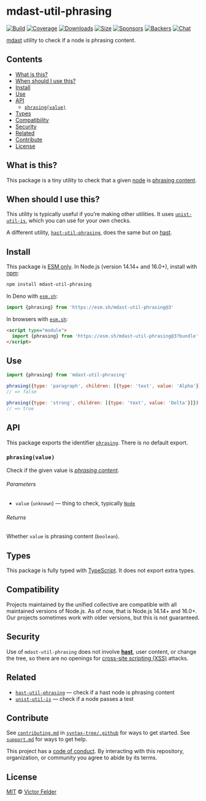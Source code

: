 # mdast-util-phrasing

[![Build][build-badge]][build]
[![Coverage][coverage-badge]][coverage]
[![Downloads][downloads-badge]][downloads]
[![Size][size-badge]][size]
[![Sponsors][sponsors-badge]][collective]
[![Backers][backers-badge]][collective]
[![Chat][chat-badge]][chat]

[mdast][] utility to check if a node is phrasing content.

## Contents

*   [What is this?](#what-is-this)
*   [When should I use this?](#when-should-i-use-this)
*   [Install](#install)
*   [Use](#use)
*   [API](#api)
    *   [`phrasing(value)`](#phrasingvalue)
*   [Types](#types)
*   [Compatibility](#compatibility)
*   [Security](#security)
*   [Related](#related)
*   [Contribute](#contribute)
*   [License](#license)

## What is this?

This package is a tiny utility to check that a given [node][] is [phrasing
content][phrasing].

## When should I use this?

This utility is typically useful if you’re making other utilities.
It uses [`unist-util-is`][unist-util-is], which you can use for your own checks.

A different utility, [`hast-util-phrasing`][hast-util-phrasing], does the same
but on [hast][].

## Install

This package is [ESM only][esm].
In Node.js (version 14.14+ and 16.0+), install with [npm][]:

```sh
npm install mdast-util-phrasing
```

In Deno with [`esm.sh`][esmsh]:

```js
import {phrasing} from 'https://esm.sh/mdast-util-phrasing@3'
```

In browsers with [`esm.sh`][esmsh]:

```html
<script type="module">
  import {phrasing} from 'https://esm.sh/mdast-util-phrasing@3?bundle'
</script>
```

## Use

```js
import {phrasing} from 'mdast-util-phrasing'

phrasing({type: 'paragraph', children: [{type: 'text', value: 'Alpha'}]})
// => false

phrasing({type: 'strong', children: [{type: 'text', value: 'Delta'}]})
// => true
```

## API

This package exports the identifier [`phrasing`][api-phrasing].
There is no default export.

### `phrasing(value)`

Check if the given value is *[phrasing content][phrasing]*.

###### Parameters

*   `value` (`unknown`)
    — thing to check, typically [`Node`][node]

###### Returns

Whether `value` is phrasing content (`boolean`).

## Types

This package is fully typed with [TypeScript][].
It does not export extra types.

## Compatibility

Projects maintained by the unified collective are compatible with all maintained
versions of Node.js.
As of now, that is Node.js 14.14+ and 16.0+.
Our projects sometimes work with older versions, but this is not guaranteed.

## Security

Use of `mdast-util-phrasing` does not involve **[hast][]**, user content, or
change the tree, so there are no openings for [cross-site scripting (XSS)][xss]
attacks.

## Related

*   [`hast-util-phrasing`](https://github.com/syntax-tree/hast-util-phrasing)
    — check if a hast node is phrasing content
*   [`unist-util-is`](https://github.com/syntax-tree/unist-util-is)
    — check if a node passes a test

## Contribute

See [`contributing.md`][contributing] in [`syntax-tree/.github`][health] for
ways to get started.
See [`support.md`][support] for ways to get help.

This project has a [code of conduct][coc].
By interacting with this repository, organization, or community you agree to
abide by its terms.

## License

[MIT][license] © [Victor Felder][author]

<!-- Definitions -->

[build-badge]: https://github.com/syntax-tree/mdast-util-phrasing/workflows/main/badge.svg

[build]: https://github.com/syntax-tree/mdast-util-phrasing/actions

[coverage-badge]: https://img.shields.io/codecov/c/github/syntax-tree/mdast-util-phrasing.svg

[coverage]: https://codecov.io/github/syntax-tree/mdast-util-phrasing

[downloads-badge]: https://img.shields.io/npm/dm/mdast-util-phrasing.svg

[downloads]: https://www.npmjs.com/package/mdast-util-phrasing

[size-badge]: https://img.shields.io/bundlephobia/minzip/mdast-util-phrasing.svg

[size]: https://bundlephobia.com/result?p=mdast-util-phrasing

[sponsors-badge]: https://opencollective.com/unified/sponsors/badge.svg

[backers-badge]: https://opencollective.com/unified/backers/badge.svg

[collective]: https://opencollective.com/unified

[chat-badge]: https://img.shields.io/badge/chat-discussions-success.svg

[chat]: https://github.com/syntax-tree/unist/discussions

[npm]: https://docs.npmjs.com/cli/install

[esm]: https://gist.github.com/sindresorhus/a39789f98801d908bbc7ff3ecc99d99c

[esmsh]: https://esm.sh

[typescript]: https://www.typescriptlang.org

[license]: license

[author]: https://draft.li

[health]: https://github.com/syntax-tree/.github

[contributing]: https://github.com/syntax-tree/.github/blob/main/contributing.md

[support]: https://github.com/syntax-tree/.github/blob/main/support.md

[coc]: https://github.com/syntax-tree/.github/blob/main/code-of-conduct.md

[xss]: https://en.wikipedia.org/wiki/Cross-site_scripting

[hast]: https://github.com/syntax-tree/hast

[mdast]: https://github.com/syntax-tree/mdast

[node]: https://github.com/syntax-tree/mdast#nodes

[phrasing]: https://github.com/syntax-tree/mdast#phrasingcontent

[unist-util-is]: https://github.com/syntax-tree/unist-util-is

[hast-util-phrasing]: https://github.com/syntax-tree/hast-util-phrasing

[api-phrasing]: #phrasingvalue
